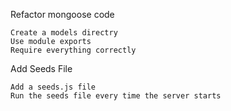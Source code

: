 Refactor mongoose code

    Create a models directry
    Use module exports
    Require everything correctly

Add Seeds File

    Add a seeds.js file
    Run the seeds file every time the server starts
